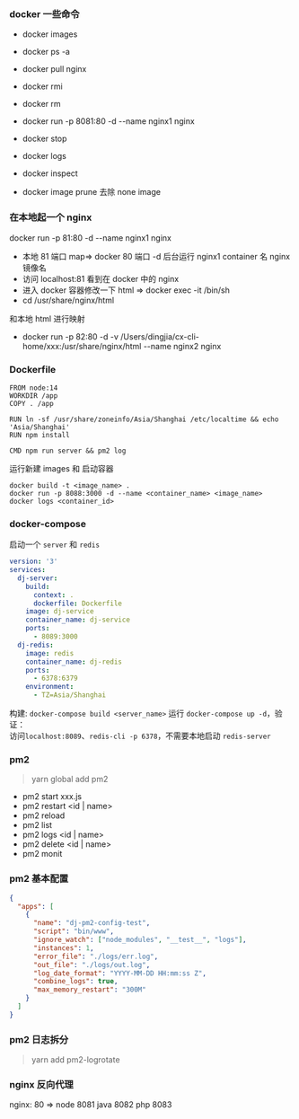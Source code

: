 ### docker 一些命令

- docker images
- docker ps -a

- docker pull nginx
- docker rmi <IMAGE ID>
- docker rm <CONTAINER ID>

- docker run -p 8081:80 -d --name nginx1 nginx
- docker stop <IMAGE ID>

- docker logs <CONTAINER ID>
- docker inspect <CONTAINER ID>
- docker image prune 去除 none image

### 在本地起一个 nginx

docker run -p 81:80 -d --name nginx1 nginx <br>

- 本地 81 端口 map=> docker 80 端口 -d 后台运行 nginx1 container 名 nginx 镜像名
- 访问 localhost:81 看到在 docker 中的 nginx
- 进入 docker 容器修改一下 html => docker exec -it <CONTAINER ID> /bin/sh
- cd /usr/share/nginx/html

和本地 html 进行映射

- docker run -p 82:80 -d -v /Users/dingjia/cx-cli-home/xxx:/usr/share/nginx/html --name nginx2 nginx

### Dockerfile

```
FROM node:14
WORKDIR /app
COPY . /app

RUN ln -sf /usr/share/zoneinfo/Asia/Shanghai /etc/localtime && echo 'Asia/Shanghai'
RUN npm install

CMD npm run server && pm2 log
```

运行新建 images 和 启动容器

```
docker build -t <image_name> .
docker run -p 8088:3000 -d --name <container_name> <image_name>
docker logs <container_id>
```

### docker-compose

启动一个 `server` 和 `redis`

```yml
version: '3'
services:
  dj-server:
    build:
      context: .
      dockerfile: Dockerfile
    image: dj-service
    container_name: dj-service
    ports:
      - 8089:3000
  dj-redis:
    image: redis
    container_name: dj-redis
    ports:
      - 6378:6379
    environment:
      - TZ=Asia/Shanghai
```

构建: `docker-compose build <server_name>`
运行 `docker-compose up -d`，验证：<br>
访问`localhost:8089`、`redis-cli -p 6378`，不需要本地启动 `redis-server`

### pm2

> yarn global add pm2

- pm2 start xxx.js
- pm2 restart <id | name>
- pm2 reload
- pm2 list
- pm2 logs <id | name>
- pm2 delete <id | name>
- pm2 monit

### pm2 基本配置

```json
{
  "apps": [
    {
      "name": "dj-pm2-config-test",
      "script": "bin/www",
      "ignore_watch": ["node_modules", "__test__", "logs"],
      "instances": 1,
      "error_file": "./logs/err.log",
      "out_file": "./logs/out.log",
      "log_date_format": "YYYY-MM-DD HH:mm:ss Z",
      "combine_logs": true,
      "max_memory_restart": "300M"
    }
  ]
}
```

### pm2 日志拆分

> yarn add pm2-logrotate

### nginx 反向代理

nginx: 80 => node 8081 java 8082 php 8083
